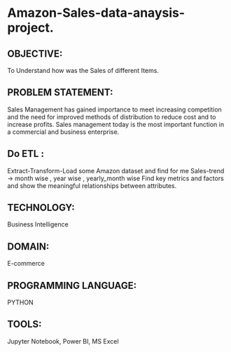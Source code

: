 # Amazon-Sales-data-anaysis-project.

## OBJECTIVE:
To Understand how was the Sales of different Items. 

## PROBLEM STATEMENT:
Sales Management has gained importance to meet increasing competition and the need
for improved methods of distribution to reduce cost and to increase profits. Sales
management today is the most important function in a commercial and business
enterprise.

## Do ETL :
Extract-Transform-Load some Amazon dataset and find for me
Sales-trend -> month wise , year wise , yearly_month wise
Find key metrics and factors and show the meaningful relationships between attributes.

## TECHNOLOGY:
Business Intelligence

## DOMAIN:
E-commerce

## PROGRAMMING LANGUAGE:
PYTHON

## TOOLS:
Jupyter Notebook, Power BI, MS Excel
